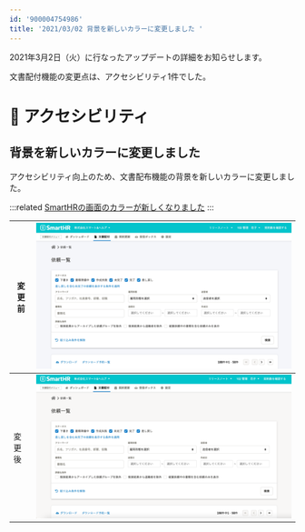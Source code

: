 ```yaml
---
id: '900004754986'
title: '2021/03/02 背景を新しいカラーに変更しました '
---
```

2021年3月2日（火）に行なったアップデートの詳細をお知らせします。

文書配付機能の変更点は、アクセシビリティ1件でした。

# 🎢 アクセシビリティ

## 背景を新しいカラーに変更しました

アクセシビリティ向上のため、文書配布機能の背景を新しいカラーに変更しました。

:::related
[SmartHRの画面のカラーが新しくなりました](https://smarthr.jp/update/21763)
:::

| 変更前 | ![B8C6F4E4-C47A-4158-81BD-374C2E13AF1F.png](./B8C6F4E4-C47A-4158-81BD-374C2E13AF1F.png) |
| --- | --- |
| 変更後 | ![__________2021-03-03_11_36_00.png](./__________2021-03-03_11_36_00.png) |
